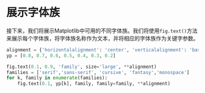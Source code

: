 # 展示字体族

接下来，我们将展示Matplotlib中可用的不同字体族。我们将使用`fig.text()`方法来展示每个字体族，将字体族名称作为文本，并将相应的字体族作为关键字参数。

```python
alignment = {'horizontalalignment': 'center', 'verticalalignment': 'baseline'}
yp = [0.8, 0.7, 0.6, 0.5, 0.4, 0.3, 0.2]

fig.text(0.1, 0.9, 'family', size='large', **alignment)
families = ['serif','sans-serif', 'cursive', 'fantasy','monospace']
for k, family in enumerate(families):
    fig.text(0.1, yp[k], family, family=family, **alignment)
```
